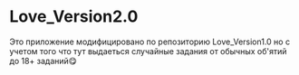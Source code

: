 # Love_Version2.0

Это приложение модифицировано по репозиторию Love_Version1.0
но с учетом того что тут выдаеться случайные задания от обычных об'ятий до 18+ заданий😋
